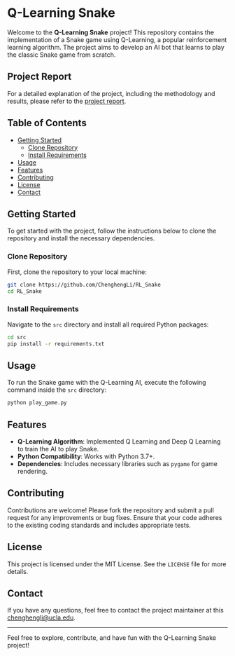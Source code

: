 # Q-Learning Snake

Welcome to the **Q-Learning Snake** project! This repository contains the implementation of a Snake game using Q-Learning, a popular reinforcement learning algorithm. The project aims to develop an AI bot that learns to play the classic Snake game from scratch.

## Project Report

For a detailed explanation of the project, including the methodology and results, please refer to the [project report](https://github.com/ChenghengLi/RL_Snake/blob/master/files/RL%20Snake%20Report.pdf).

## Table of Contents

- [Getting Started](#getting-started)
  - [Clone Repository](#clone-repository)
  - [Install Requirements](#install-requirements)
- [Usage](#usage)
- [Features](#features)
- [Contributing](#contributing)
- [License](#license)
- [Contact](#contact)

## Getting Started

To get started with the project, follow the instructions below to clone the repository and install the necessary dependencies.

### Clone Repository

First, clone the repository to your local machine:

```bash
git clone https://github.com/ChenghengLi/RL_Snake
cd RL_Snake
```

### Install Requirements

Navigate to the `src` directory and install all required Python packages:

```bash
cd src
pip install -r requirements.txt
```

## Usage

To run the Snake game with the Q-Learning AI, execute the following command inside the `src` directory:

```bash
python play_game.py
```

## Features

- **Q-Learning Algorithm**: Implemented Q Learning and Deep Q Learning to train the AI to play Snake.
- **Python Compatibility**: Works with Python 3.7+.
- **Dependencies**: Includes necessary libraries such as `pygame` for game rendering.

## Contributing

Contributions are welcome! Please fork the repository and submit a pull request for any improvements or bug fixes. Ensure that your code adheres to the existing coding standards and includes appropriate tests.

## License

This project is licensed under the MIT License. See the `LICENSE` file for more details.

## Contact

If you have any questions, feel free to contact the project maintainer at this chenghengli@ucla.edu.

---
Feel free to explore, contribute, and have fun with the Q-Learning Snake project!
